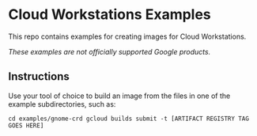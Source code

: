 # Cloud Workstations Examples

This repo contains examples for creating images for Cloud Workstations.

*These examples are not officially supported Google products.*

## Instructions

Use your tool of choice to build an image from the files in one of the
example subdirectories, such as:

`
cd examples/gnome-crd
gcloud builds submit -t [ARTIFACT REGISTRY TAG GOES HERE]
`

